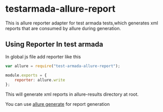 # testarmada-allure-report
This is allure reporter adapter for test armada tests,which generates xml reports that are consumed by allure during generation.

## Using Reporter In test armada
In global js file add reporter like this

```javascript
var allure = require("test-armada-allure-report");

module.exports = {
    reporter: allure.write
};

```
This will generate xml reports in allure-results directory at root.

You can use [allure generate](https://github.com/allure-framework/allure-core/wiki#generating-a-report) for report generation

